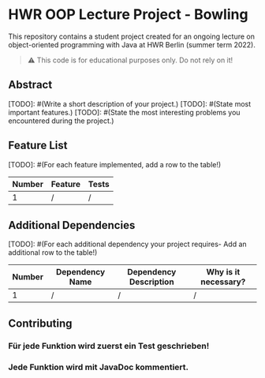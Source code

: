 # HWR OOP Lecture Project - Bowling

This repository contains a student project created for an ongoing lecture on object-oriented programming with Java at HWR Berlin (summer term 2022).

> :warning: This code is for educational purposes only. Do not rely on it!

## Abstract

[TODO]: #(Write a short description of your project.)
[TODO]: #(State most important features.)
[TODO]: #(State the most interesting problems you encountered during the project.)

## Feature List

[TODO]: #(For each feature implemented, add a row to the table!)

| Number | Feature | Tests |
|--------|---------|-------|
| 1      | /       | /     |


## Additional Dependencies

[TODO]: #(For each additional dependency your project requires- Add an additional row to the table!)

| Number | Dependency Name | Dependency Description | Why is it necessary? |
|--------|-----------------|------------------------|----------------------|
| 1      | /               | /                      | /                    |

## Contributing

### Für jede Funktion wird zuerst ein Test geschrieben!
### Jede Funktion wird mit JavaDoc kommentiert.